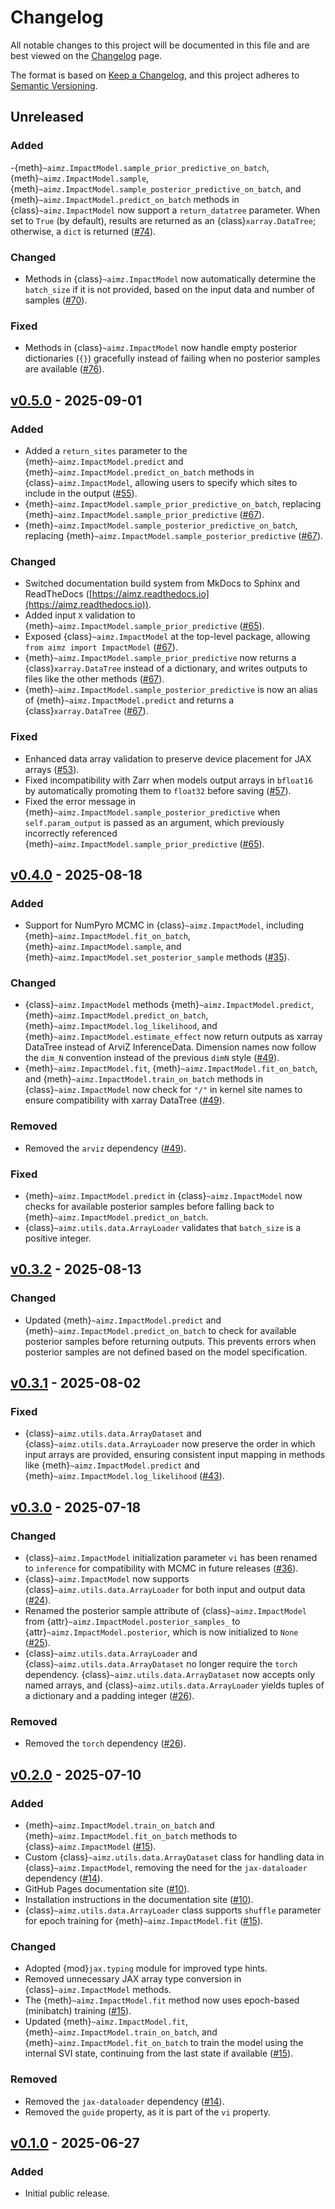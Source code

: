 # Changelog

All notable changes to this project will be documented in this file and are best viewed on the [Changelog](https://aimz.readthedocs.io/latest/changelog.html) page.

The format is based on [Keep a Changelog](https://keepachangelog.com/en/1.1.0/),
and this project adheres to [Semantic Versioning](https://semver.org/spec/v2.0.0.html).

## Unreleased

### Added

-{meth}`~aimz.ImpactModel.sample_prior_predictive_on_batch`, {meth}`~aimz.ImpactModel.sample`, {meth}`~aimz.ImpactModel.sample_posterior_predictive_on_batch`, and {meth}`~aimz.ImpactModel.predict_on_batch` methods in {class}`~aimz.ImpactModel` now support a `return_datatree` parameter. When set to ``True`` (by default), results are returned as an {class}`xarray.DataTree`; otherwise, a ``dict`` is returned ([#74](https://github.com/markean/aimz/issues/74)).

### Changed

- Methods in {class}`~aimz.ImpactModel` now automatically determine the `batch_size` if it is not provided, based on the input data and number of samples ([#70](https://github.com/markean/aimz/issues/70)).

### Fixed

- Methods in {class}`~aimz.ImpactModel` now handle empty posterior dictionaries (`{}`) gracefully instead of failing when no posterior samples are available ([#76](https://github.com/markean/aimz/issues/76)).

## [v0.5.0](https://github.com/markean/aimz/releases/tag/v0.5.0) - 2025-09-01

### Added

- Added a `return_sites` parameter to the {meth}`~aimz.ImpactModel.predict` and {meth}`~aimz.ImpactModel.predict_on_batch` methods in {class}`~aimz.ImpactModel`, allowing users to specify which sites to include in the output ([#55](https://github.com/markean/aimz/issues/55)).
- {meth}`~aimz.ImpactModel.sample_prior_predictive_on_batch`, replacing {meth}`~aimz.ImpactModel.sample_prior_predictive` ([#67](https://github.com/markean/aimz/issues/67)).
- {meth}`~aimz.ImpactModel.sample_posterior_predictive_on_batch`, replacing {meth}`~aimz.ImpactModel.sample_posterior_predictive` ([#67](https://github.com/markean/aimz/issues/67)).

### Changed

- Switched documentation build system from MkDocs to Sphinx and ReadTheDocs ([https://aimz.readthedocs.io](https://aimz.readthedocs.io)).
- Added input `X` validation to {meth}`~aimz.ImpactModel.sample_prior_predictive` ([#65](https://github.com/markean/aimz/issues/65)).
- Exposed {class}`~aimz.ImpactModel` at the top-level package, allowing `from aimz import ImpactModel` ([#67](https://github.com/markean/aimz/issues/67)).
- {meth}`~aimz.ImpactModel.sample_prior_predictive` now returns a {class}`xarray.DataTree` instead of a dictionary, and writes outputs to files like the other methods ([#67](https://github.com/markean/aimz/issues/67)).
- {meth}`~aimz.ImpactModel.sample_posterior_predictive` is now an alias of {meth}`~aimz.ImpactModel.predict` and returns a {class}`xarray.DataTree` ([#67](https://github.com/markean/aimz/issues/67)).

### Fixed

- Enhanced data array validation to preserve device placement for JAX arrays ([#53](https://github.com/markean/aimz/issues/53)).
- Fixed incompatibility with Zarr when models output arrays in `bfloat16` by automatically promoting them to `float32` before saving ([#57](https://github.com/markean/aimz/issues/57)).
- Fixed the error message in {meth}`~aimz.ImpactModel.sample_posterior_predictive` when ``self.param_output`` is passed as an argument, which previously incorrectly referenced {meth}`~aimz.ImpactModel.sample_prior_predictive` ([#65](https://github.com/markean/aimz/issues/65)).

## [v0.4.0](https://github.com/markean/aimz/releases/tag/v0.4.0) - 2025-08-18

### Added

- Support for NumPyro MCMC in {class}`~aimz.ImpactModel`, including {meth}`~aimz.ImpactModel.fit_on_batch`, {meth}`~aimz.ImpactModel.sample`, and {meth}`~aimz.ImpactModel.set_posterior_sample` methods ([#35](https://github.com/markean/aimz/issues/35)).

### Changed

- {class}`~aimz.ImpactModel` methods {meth}`~aimz.ImpactModel.predict`, {meth}`~aimz.ImpactModel.predict_on_batch`, {meth}`~aimz.ImpactModel.log_likelihood`, and {meth}`~aimz.ImpactModel.estimate_effect` now return outputs as xarray DataTree instead of ArviZ InferenceData. Dimension names now follow the `dim_N` convention instead of the previous `dimN` style ([#49](https://github.com/markean/aimz/issues/49)).
- {meth}`~aimz.ImpactModel.fit`, {meth}`~aimz.ImpactModel.fit_on_batch`, and {meth}`~aimz.ImpactModel.train_on_batch` methods in {class}`~aimz.ImpactModel` now check for `"/"` in kernel site names to ensure compatibility with xarray DataTree ([#49](https://github.com/markean/aimz/issues/49)).

### Removed

- Removed the `arviz` dependency ([#49](https://github.com/markean/aimz/issues/49)).

### Fixed

- {meth}`~aimz.ImpactModel.predict` in {class}`~aimz.ImpactModel` now checks for available posterior samples before falling back to {meth}`~aimz.ImpactModel.predict_on_batch`.
- {class}`~aimz.utils.data.ArrayLoader` validates that `batch_size` is a positive integer.

## [v0.3.2](https://github.com/markean/aimz/releases/tag/v0.3.2) - 2025-08-13

### Changed

- Updated {meth}`~aimz.ImpactModel.predict` and {meth}`~aimz.ImpactModel.predict_on_batch` to check for available posterior samples before returning outputs. This prevents errors when posterior samples are not defined based on the model specification.

## [v0.3.1](https://github.com/markean/aimz/releases/tag/v0.3.1) - 2025-08-02

### Fixed

- {class}`~aimz.utils.data.ArrayDataset` and {class}`~aimz.utils.data.ArrayLoader` now preserve the order in which input arrays are provided, ensuring consistent input mapping in methods like {meth}`~aimz.ImpactModel.predict` and {meth}`~aimz.ImpactModel.log_likelihood` ([#43](https://github.com/markean/aimz/issues/43)).

## [v0.3.0](https://github.com/markean/aimz/releases/tag/v0.3.0) - 2025-07-18

### Changed

- {class}`~aimz.ImpactModel` initialization parameter `vi` has been renamed to `inference` for compatibility with MCMC in future releases ([#36](https://github.com/markean/aimz/issues/36)).
- {class}`~aimz.ImpactModel` now supports {class}`~aimz.utils.data.ArrayLoader` for both input and output data ([#24](https://github.com/markean/aimz/issues/24)).
- Renamed the posterior sample attribute of {class}`~aimz.ImpactModel` from {attr}`~aimz.ImpactModel.posterior_samples_` to {attr}`~aimz.ImpactModel.posterior`, which is now initialized to `None` ([#25](https://github.com/markean/aimz/issues/25)).
- {class}`~aimz.utils.data.ArrayLoader` and {class}`~aimz.utils.data.ArrayDataset` no longer require the `torch` dependency. {class}`~aimz.utils.data.ArrayDataset` now accepts only named arrays, and {class}`~aimz.utils.data.ArrayLoader` yields tuples of a dictionary and a padding integer ([#26](https://github.com/markean/aimz/issues/26)).

### Removed

- Removed the `torch` dependency ([#26](https://github.com/markean/aimz/issues/26)).

## [v0.2.0](https://github.com/markean/aimz/releases/tag/v0.2.0) - 2025-07-10

### Added

- {meth}`~aimz.ImpactModel.train_on_batch` and {meth}`~aimz.ImpactModel.fit_on_batch` methods to {class}`~aimz.ImpactModel` ([#15](https://github.com/markean/aimz/issues/15)).
- Custom {class}`~aimz.utils.data.ArrayDataset` class for handling data in {class}`~aimz.ImpactModel`, removing the need for the `jax-dataloader` dependency ([#14](https://github.com/markean/aimz/issues/14)).
- GitHub Pages documentation site ([#10](https://github.com/markean/aimz/issues/10)).
- Installation instructions in the documentation site ([#10](https://github.com/markean/aimz/issues/10)).
- {class}`~aimz.utils.data.ArrayLoader` class supports `shuffle` parameter for epoch training for {meth}`~aimz.ImpactModel.fit` ([#15](https://github.com/markean/aimz/issues/15)).

### Changed

- Adopted {mod}`jax.typing` module for improved type hints.
- Removed unnecessary JAX array type conversion in {class}`~aimz.ImpactModel` methods.
- The {meth}`~aimz.ImpactModel.fit` method now uses epoch-based (minibatch) training ([#15](https://github.com/markean/aimz/issues/15)).
- Updated {meth}`~aimz.ImpactModel.fit`, {meth}`~aimz.ImpactModel.train_on_batch`, and {meth}`~aimz.ImpactModel.fit_on_batch` to train the model using the internal SVI state, continuing from the last state if available ([#15](https://github.com/markean/aimz/issues/15)).

### Removed

- Removed the `jax-dataloader` dependency ([#14](https://github.com/markean/aimz/issues/14)).
- Removed the `guide` property, as it is part of the `vi` property.

## [v0.1.0](https://github.com/markean/aimz/releases/tag/v0.1.0) - 2025-06-27

### Added

- Initial public release.
